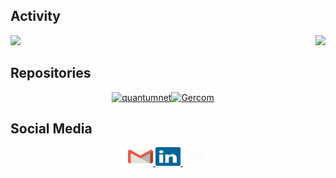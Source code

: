 ## Activity

<div>
  <img height="180em" src="https://github-readme-stats.vercel.app/api?username=polysamo&show_icons=true&theme=dracula"/>
  <a href="https://github.com/polysamo?tab=repositories">
    <img align="right" height="170em" src="https://github-readme-stats.vercel.app/api/top-langs/?username=polysamo&layout=compact&langs_count=16&theme=dracula"/>
  </a>
</div>


## Repositories


<div>
  <div style="display: flex; flex-wrap: wrap; justify-content: center;">
    <a href="https://github.com/polysamo/quantumnet">
      <picture>
        <source media="(prefers-color-scheme: dark)" srcset="https://github-readme-stats.vercel.app/api/pin/?username=polysamo&repo=quantumnet&theme=dracula">
        <source media="(prefers-color-scheme: light)" srcset="https://github-readme-stats.vercel.app/api/pin/?username=polysamo&repo=quantumnet&theme=dracula">
        <img width=46% src="https://github-readme-stats.vercel.app/api/pin/?username=polysamo&repo=quantumnet&theme=dracula" alt="quantumnet">
      </picture>
    </a>
    <a href="https://github.com/polysamo/Gercom">
      <picture>
        <source media="(prefers-color-scheme: dark)" srcset="https://github-readme-stats.vercel.app/api/pin/?username=polysamo&repo=Gercom&theme=dracula">
        <source media="(prefers-color-scheme: light)" srcset="https://github-readme-stats.vercel.app/api/pin/?username=polysamo&repo=Gercom&theme=dracula">
        <img width=46% src="https://github-readme-stats.vercel.app/api/pin/?username=polysamo&repo=Gercom&theme=dracula" alt="Gercom">
      </picture>
    </a>
  </div>
</div>

## Social Media

<div align="center">
  <a href="mailto:polyanamoraes05@gmail.com">
    <img height="30" width="40" src="gmail.svg">
  </a>
  <a href="https://www.linkedin.com/in/polyana-moraes-9773252b1/">
    <img height="30" width="40" src="linkedin.svg">
  </a>
  <a href="https://quantumnet.gercom.ufpa.br/">
    <img height="30" width="40" src="gercom.svg">
  </a>
</div>

  
